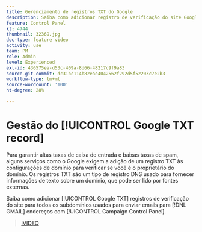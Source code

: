 ```yaml
---
title: Gerenciamento de registros TXT do Google
description: Saiba como adicionar registro de verificação do site Google TXT a subdomínios usados para enviar emails para endereços GMAIL por meio do Painel de controle do Campaign.
feature: Control Panel
kt: 4744
thumbnail: 32369.jpg
doc-type: feature video
activity: use
team: PM
role: Admin
level: Experienced
exl-id: 436575ea-d53c-409a-8d66-48217c9f9a83
source-git-commit: dc31bc114b82eae4042562f292d5f52203c7e2b3
workflow-type: tm+mt
source-wordcount: '100'
ht-degree: 28%

---
```


# Gestão do [!UICONTROL Google TXT record]

Para garantir altas taxas de caixa de entrada e baixas taxas de spam, alguns serviços como o Google exigem a adição de um registro TXT às configurações de domínio para verificar se você é o proprietário do domínio. Os registros TXT são um tipo de registro DNS usado para fornecer informações de texto sobre um domínio, que pode ser lido por fontes externas.

Saiba como adicionar [!UICONTROL Google TXT] registros de verificação do site para todos os subdomínios usados para enviar emails para [!DNL GMAIL] endereços com [!UICONTROL Campaign Control Panel].

>[!VIDEO](https://video.tv.adobe.com/v/32369?quality=12)
